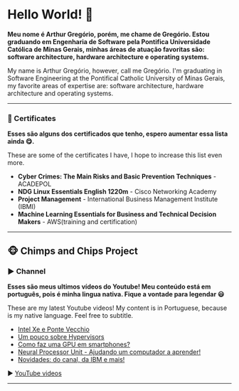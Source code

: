 # Hello World! 👋

__Meu nome é Arthur Gregório, porém, me chame de Gregório. Estou graduando em Engenharia de Software pela Pontifica Universidade Católica de Minas Gerais, minhas áreas de atuação favoritas são: software architecture, hardware architecture e operating systems.__

My name is Arthur Gregório, however, call me Gregório. I'm graduating in Software Engineering at the Pontifical Catholic University of Minas Gerais, my favorite areas of expertise are: software architecture, hardware architecture and operating systems.

___
### 📜 Certificates

__Esses são alguns dos certificados que tenho, espero aumentar essa lista ainda 😋.__

These are some of the certificates I have, I hope to increase this list even more.

- **Cyber Crimes: The Main Risks and Basic Prevention Techniques** - ACADEPOL
- **NDG Linux Essentials English 1220m** - Cisco Networking Academy
- **Project Management** - International Business Management Institute (IBMI)
- **Machine Learning Essentials for Business and Technical Decision Makers** - AWS(training and certification)

___

## 🐵 Chimps and Chips Project

### ▶️ Channel

__Esses são meus ultimos vídeos do Youtube! Meu conteúdo está em português, pois é minha lingua nativa. Fique a vontade para legendar 😃__

These are my latest Youtube videos! My content is in Portuguese, because is my native language. Feel free to subtitle.

<!-- YOUTUBE-VIDEOS-LIST:START -->
- [Intel Xe e Ponte Vecchio](https://www.youtube.com/watch?v=Ui_ud4nF_mM)
- [Um pouco sobre Hypervisors](https://www.youtube.com/watch?v=ibG5YxZOzJk)
- [Como faz uma GPU em smartphones?](https://www.youtube.com/watch?v=yXTH75ZV6Jc)
- [Neural Processor Unit - Ajudando um computador a aprender!](https://www.youtube.com/watch?v=KQqKJtPSGEc)
- [Novidades: do canal, da IBM e mais!](https://www.youtube.com/watch?v=qnT2DbcpGXU)
<!-- YOUTUBE-VIDEOS-LIST:END -->

▶ [YouTube videos](https://www.youtube.com/channel/UCAlswkPpSbd4ip_oGcTQZWg?sub_confirmation=1)

___
